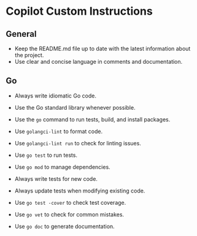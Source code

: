 # Copilot Custom Instructions

<!-- Use this file to provide workspace-specific custom instructions to Copilot. For more details, visit https://code.visualstudio.com/docs/copilot/copilot-customization#_use-a-githubcopilotinstructionsmd-file -->

## General

- Keep the README.md file up to date with the latest information about the project.
- Use clear and concise language in comments and documentation.

## Go

- Always write idiomatic Go code.
- Use the Go standard library whenever possible.
- Use the `go` command to run tests, build, and install packages.
- Use `golangci-lint` to format code.
- Use `golangci-lint run` to check for linting issues.
- Use `go test` to run tests.
- Use `go mod` to manage dependencies.

- Always write tests for new code.
- Always update tests when modifying existing code.
- Use `go test -cover` to check test coverage.
- Use `go vet` to check for common mistakes.
- Use `go doc` to generate documentation.
